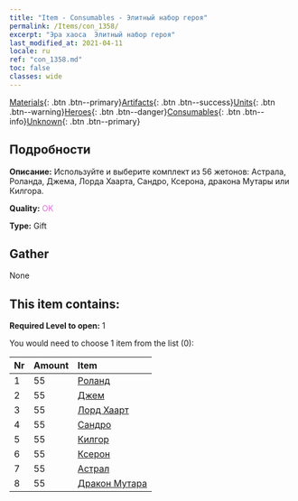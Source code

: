 ```yaml
---
title: "Item - Consumables - Элитный набор героя"
permalink: /Items/con_1358/
excerpt: "Эра хаоса  Элитный набор героя"
last_modified_at: 2021-04-11
locale: ru
ref: "con_1358.md"
toc: false
classes: wide
---
```

 [Materials](/ru/Items/){: .btn .btn--primary}[Artifacts](/ru/Items/Artifacts/){: .btn .btn--success}[Units](/ru/Items/Units/){: .btn .btn--warning}[Heroes](/ru/Items/Heroes/){: .btn .btn--danger}[Consumables](/ru/Items/Consumables/){: .btn .btn--info}[Unknown](/ru/Items/Unknown/){: .btn .btn--primary}

## Подробности
 **Описание:** Используйте и выберите комплект из 56 жетонов: Астрала, Роланда, Джема, Лорда Хаарта, Сандро, Ксерона, дракона Мутары или Килгора.

 **Quality:** <span style="color: #DA70D6">OK</span>

 **Type:** Gift

## Gather

  None

## This item contains:

 **Required Level to open:** 1

 You would need to choose 1 item from the list (0):

  | Nr | Amount |     Item    |
  |:---|:-------|:------------|
  | 1 | 55 | [Роланд](/ru/Items/her_362/) | 
  | 2 | 55 | [Джем](/ru/Items/her_369/) | 
  | 3 | 55 | [Лорд Хаарт](/ru/Items/her_370/) | 
  | 4 | 55 | [Сандро](/ru/Items/her_371/) | 
  | 5 | 55 | [Килгор](/ru/Items/her_374/) | 
  | 6 | 55 | [Ксерон](/ru/Items/her_383/) | 
  | 7 | 55 | [Астрал](/ru/Items/her_388/) | 
  | 8 | 55 | [Дракон Мутара](/ru/Items/her_390/) | 
